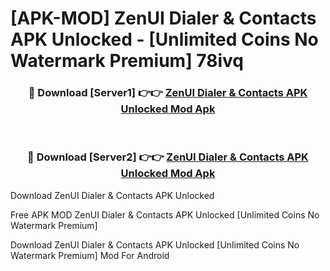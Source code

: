 # [APK-MOD] ZenUI Dialer & Contacts APK Unlocked - [Unlimited Coins No Watermark Premium] 78ivq



<div align="center">
<h3>🔴 Download [Server1] 👉👉 <a href="https://momento.my/?title=ZenUI_Dialer_&_Contacts_APK_Unlocked">ZenUI Dialer & Contacts APK Unlocked Mod Apk</a></h3><br>

<h3>🔴 Download [Server2] 👉👉 <a href="https://momento.my/?title=ZenUI_Dialer_&_Contacts_APK_Unlocked">ZenUI Dialer & Contacts APK Unlocked Mod Apk</a></h3>
</div>



Download ZenUI Dialer & Contacts APK Unlocked 

Free APK MOD ZenUI Dialer & Contacts APK Unlocked [Unlimited Coins No Watermark Premium]

Download ZenUI Dialer & Contacts APK Unlocked [Unlimited Coins No Watermark Premium] Mod For Android
